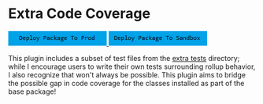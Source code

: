 # Extra Code Coverage

<a href="https://login.salesforce.com/packaging/installPackage.apexp?p0=04t6g000008fjZaAAI">
  <img alt="Deploy to Salesforce"
       src="../../media/deploy-package-to-prod.png">
</a>

<a href="https://test.salesforce.com/packaging/installPackage.apexp?p0=04t6g000008fjZaAAI">
  <img alt="Deploy to Salesforce Sandbox"
       src="../../media/deploy-package-to-sandbox.png">
</a>

This plugin includes a subset of test files from the [extra tests](../../extra-tests/classes/) directory; while I encourage users to write their own tests surrounding rollup behavior, I also recognize that won't always be possible. This plugin aims to bridge the possible gap in code coverage for the classes installed as part of the base package!
